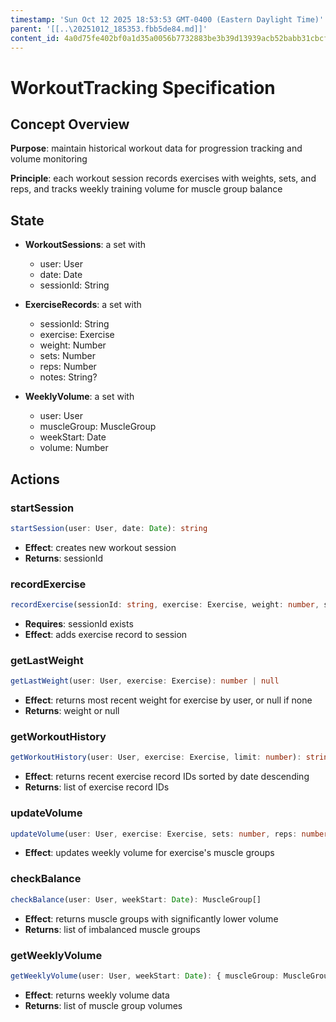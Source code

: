 ```yaml
---
timestamp: 'Sun Oct 12 2025 18:53:53 GMT-0400 (Eastern Daylight Time)'
parent: '[[..\20251012_185353.fbb5de84.md]]'
content_id: 4a0d75fe402bf0a1d35a0056b7732883be3b39d13939acb52babb31cbcf80187
---
```


# WorkoutTracking Specification

## Concept Overview

**Purpose**: maintain historical workout data for progression tracking and volume monitoring

**Principle**: each workout session records exercises with weights, sets, and reps, and tracks weekly training volume for muscle group balance

## State

* **WorkoutSessions**: a set with
  * user: User
  * date: Date
  * sessionId: String

* **ExerciseRecords**: a set with
  * sessionId: String
  * exercise: Exercise
  * weight: Number
  * sets: Number
  * reps: Number
  * notes: String?

* **WeeklyVolume**: a set with
  * user: User
  * muscleGroup: MuscleGroup
  * weekStart: Date
  * volume: Number

## Actions

### startSession

```typescript
startSession(user: User, date: Date): string
```

* **Effect**: creates new workout session
* **Returns**: sessionId

### recordExercise

```typescript
recordExercise(sessionId: string, exercise: Exercise, weight: number, sets: number, reps: number, notes?: string): void
```

* **Requires**: sessionId exists
* **Effect**: adds exercise record to session

### getLastWeight

```typescript
getLastWeight(user: User, exercise: Exercise): number | null
```

* **Effect**: returns most recent weight for exercise by user, or null if none
* **Returns**: weight or null

### getWorkoutHistory

```typescript
getWorkoutHistory(user: User, exercise: Exercise, limit: number): string[]
```

* **Effect**: returns recent exercise record IDs sorted by date descending
* **Returns**: list of exercise record IDs

### updateVolume

```typescript
updateVolume(user: User, exercise: Exercise, sets: number, reps: number, weight: number, weekStart?: Date): void
```

* **Effect**: updates weekly volume for exercise's muscle groups

### checkBalance

```typescript
checkBalance(user: User, weekStart: Date): MuscleGroup[]
```

* **Effect**: returns muscle groups with significantly lower volume
* **Returns**: list of imbalanced muscle groups

### getWeeklyVolume

```typescript
getWeeklyVolume(user: User, weekStart: Date): { muscleGroup: MuscleGroup; volume: number }[]
```

* **Effect**: returns weekly volume data
* **Returns**: list of muscle group volumes
